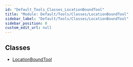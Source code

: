 ```yaml
---
id: "Default_Tools_Classes_LocationBoundTool"
title: "Module: Default/Tools/Classes/LocationBoundTool"
sidebar_label: "Default/Tools/Classes/LocationBoundTool"
sidebar_position: 0
custom_edit_url: null
---
```


## Classes

- [LocationBoundTool](../classes/Default_Tools_Classes_LocationBoundTool.LocationBoundTool.md)
